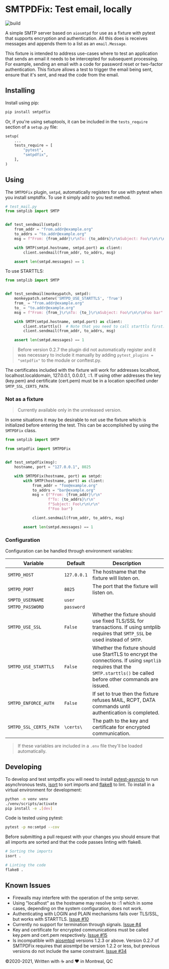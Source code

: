# SMTPDFix: Test email, locally

![build](https://github.com/bebleo/bebleo_smtpd_fixture/workflows/build/badge.svg)

A simple SMTP server based on `aiosmtpd` for use as a fixture with pytest that supports encryption and authentication. All this does is receives messages and appends them to a list as an `email.Message`.

This fixture is intended to address use-cases where to test an application that sends an email it needs to be intercepted for subsequent processing. For example, sending an email with a code for password reset or two-factor authentication. This fixture allows a test to trigger the email being sent, ensure that it's sent, and read the code from the email.

## Installing

Install using pip:

```sh
pip install smtpdfix
```

Or, if you're using setuptools, it can be included in the `tests_require` section of a `setup.py` file:

```python
setup(
    ...
    tests_require = [
        "pytest",
        "smtpdfix",
    ],
)
```

## Using

The `SMTPDFix` plugin, `smtpd`, automatically registers for use with pytest when you install smptdfix. To use it simply add to you test method.

```python
# test_mail.py
from smtplib import SMTP


def test_sendmail(smtpd):
    from_addr = "from.addr@example.org"
    to_addrs = "to.addr@example.org"
    msg = f"From: {from_addr}\r\nTo: {to_addrs}\r\nSubject: Foo\r\n\r\nFoo bar"

    with SMTP(smtpd.hostname, smtpd.port) as client:
        client.sendmail(from_addr, to_addrs, msg)

    assert len(smtpd.messages) == 1
```

To use STARTTLS:

```python
from smtplib import SMTP


def test_sendmail(monkeypatch, smtpd):
    monkeypatch.setenv('SMTPD_USE_STARTTLS', 'True')
    from_ = "from.addr@example.org"
    to_ = "to.addr@example.org"
    msg = f"From: {from_}\r\nTo: {to_}\r\nSubject: Foo\r\n\r\nFoo bar"

    with SMTP(smtpd.hostname, smtpd.port) as client:
        client.starttls()  # Note that you need to call starttls first.
        client.sendmail(from_addr, to_addrs, msg)

    assert len(smtpd.messages) == 1
```

> Before version 0.2.7 the plugin did not automatically register and it was necessary to include it manually by adding `pytest_plugins = "smtpdfix"` to the module or conftest.py.

The certificates included with the fixture will work for addresses localhost, localhost.localdomain, 127.0.0.1, 0.0.0.1, ::1. If using other addresses the key (key.pem) and certificate (cert.pem) must be in a location specified under `SMTP_SSL_CERTS_PATH`.

### Not as a fixture

> Currently available only in the unreleased version.

In some situations it may be desirable to not use the fixture which is initialized before entering the test. This can be accomplished by using the `SMTPDFix` class.

```python
from smtplib import SMTP

from smtpdfix import SMTPDFix


def test_smtpdfix(msg):
    hostname, port = "127.0.0.1", 8025

    with SMTPDFix(hostname, port) as smtpd:
        with SMTP(hostname, port) as client:
            from_addr = "foo@example.org"
            to_addrs = "bar@example.org"
            msg = (f"From: {from_addr}\r\n"
                   f"To: {to_addrs}\r\n"
                   f"Subject: Foo\r\n\r\n"
                   f"Foo bar")

            client.sendmail(from_addr, to_addrs, msg)

        assert len(smtpd.messages) == 1
```

### Configuration

Configuration can be handled through environment variables:

Variable | Default | Description
---------|---------|------------
`SMTPD_HOST` | `127.0.0.1` | The hostname that the fixture will listen on.
`SMTPD_PORT` | `8025` | The port that the fixture will listen on.
`SMPTD_USERNAME` | `user` |  
`SMTPD_PASSWORD` | `password` |  
`SMTPD_USE_SSL` | `False` | Whether the fixture should use fixed TLS/SSL for transactions. If using smtplib requires that `SMTP_SSL` be used instead of `SMTP`.
`SMTPD_USE_STARTTLS` | `False` | Whether the fixture should use StartTLS to encrypt the connections. If using `smptlib` requires that the `SMTP.starttls()` be called before other commands are issued.
`SMTPD_ENFORCE_AUTH` | `False` | If set to true then the fixture refuses MAIL, RCPT, DATA commands until authentication is completed.
`SMTPD_SSL_CERTS_PATH` | `\certs\` | The path to the key and certificate for encrypted communication.

> If these variables are included in a `.env` file they'll be loaded automatically.

## Developing

To develop and test smtpdfix you will need to install [pytest-asyncio](https://github.com/pytest-dev/pytest-asyncio) to run asynchronous tests, [isort](https://pycqa.github.io/isort/) to sort imports and [flake8](https://flake8.pycqa.org/en/latest/) to lint. To install in a virtual environment for development:

```sh
python -m venv venv
./venv/scripts/activate
pip install -e .[dev]
```

Code is tested using pytest:

```sh
pytest -p no:smtpd --cov
```

Before submitting a pull request with your changes you should ensure that all imports are sorted and that the code passes linting with flake8.

```sh
# Sorting the imports
isort .

# Linting the code
flake8 .
```

## Known Issues

+ Firewalls may interfere with the operation of the smtp server.
+ Using "localhost" as the hostname may resolve to ::1 which in some cases, depending on the system configuration, does not work.
+ Authenticating with LOGIN and PLAIN mechanisms fails over TLS/SSL, but works with STARTTLS. [Issue #10](https://github.com/bebleo/smtpdfix/issues/10)
+ Currently no support for termination through signals. [Issue #4](https://github.com/bebleo/smtpdfix/issues/4)
+ Key and certificate for encrypted communications must be called key.pem and cert.pem respectively. [Issue #15](https://github.com/bebleo/smtpdfix/issues/15)
+ Is incompatible with [aiosmtpd](https://github.com/aio-libs/aiosmtpd) versions 1.2.3 or above. Version 0.2.7 of SMTPDFix requires that aiosmtpd be version 1.2.2 or less, but previous versions do not include the same constraint. [Issue #34](https://github.com/bebleo/smtpdfix/issues/34)
  
©2020-2021, Written with ☕ and ❤ in Montreal, QC
